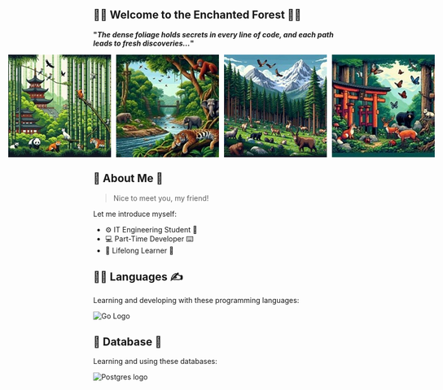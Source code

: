 
## 🌿🌲 Welcome to the Enchanted Forest 🌴🌳 ##

**"*The dense foliage holds secrets in every line of code, and each path leads to fresh discoveries...*"**

<div style="display: flex; justify-content: center; gap: 10px;">
    <img src="bamboo_forest.jpg" alt="Bamboo Forest" style="max-width: 100%; height: auto;">
    <img src="jungle_forest.jpg" alt="Jungle Forest" style="max-width: 100%; height: auto;">
    <img src="alps_forest.jpg" alt="Alps Forest" style="max-width: 100%; height: auto;">
    <img src="japanese_forest.jpg" alt="Japan Forest" style="max-width: 100%; height: auto;">
</div>

## 🐸 About Me 🐸 ##

> Nice to meet you, my friend!  

Let me introduce myself:
- ⚙️ IT Engineering Student 📐
- 💻 Part-Time Developer ⌨️
- 🌱 Lifelong Learner 🌅

## 👩‍💻 Languages ✍️ ##
Learning and developing with these programming languages:
<div style="display: flex; gap: 10px;">
    <img src="https://img.shields.io/badge/Go-00ADD8?style=for-the-badge&logo=go&logoColor=white" alt="Go Logo" style="max-width: 100%; height: auto;">
</div>

## 💾 Database 💾
Learning and using these databases:
<div style="display: flex; gap: 10px;">
    <img src="https://img.shields.io/badge/PostgreSQL-316192?style=for-the-badge&logo=postgresql&logoColor=white" alt="Postgres logo" style="max-width: 100%; height:auto;">
</div>
